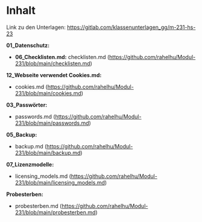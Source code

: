 # Inhalt

Link zu den Unterlagen: https://gitlab.com/klassenunterlagen_gg/m-231-hs-23

**01_Datenschutz:**
- **06_Checklisten.md:** checklisten.md
  (https://github.com/rahelhu/Modul-231/blob/main/checklisten.md)

**12_Webseite verwendet Cookies.md:**
- cookies.md
  (https://github.com/rahelhu/Modul-231/blob/main/cookies.md)

**03_Passwörter:**
- passwords.md
  (https://github.com/rahelhu/Modul-231/blob/main/passwords.md)

**05_Backup:**
- backup.md
  (https://github.com/rahelhu/Modul-231/blob/main/backup.md)

**07_Lizenzmodelle:**
- licensing_models.md
  (https://github.com/rahelhu/Modul-231/blob/main/licensing_models.md)

**Probesterben:**
- probesterben.md
  (https://github.com/rahelhu/Modul-231/blob/main/probesterben.md)
